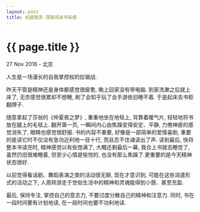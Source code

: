 ```yaml
---
layout: post
title: 如是我灵-深夜闲读书有感
---
```


{{ page.title }}
================

<p class="meta">27 Nov 2016 - 北京</p>
人生是一场漫长的自我掌控权的拉锯战.

昨天不管是精神还是身体都感觉很疲惫, 晚上回家没有带电脑. 到家洗漱之后就上床了, 无奈感觉很累却不想睡, 刷了会知乎玩了会手游依旧睡不着. 于是起床去书柜翻牌子.

随意拿起了莎翁的《仲夏夜之梦》, 重重地坐在地毯上, 背靠着暖气片, 轻轻地将书放在腿上的毛毯上. 翻开第一页, 一瞬间内心由焦躁变得安定、平静, 力倦神疲的感觉消失了, 眼睛也感觉很舒服. 书的内容不重要, 好像是一部简单的爱情喜剧, 重要的是读它时不仅没有急功近利地一目十行, 而且忍不住诵读出了声. 读到最后, 快将整本书读完时, 精神感觉以有些饱满了, 大概还剩最后一幕, 我合上书就去睡觉了, 虽然仍旧很难睡着, 但至少心情是愉悦的, 也没有那么焦躁了.更重要的是今天精神状态很好.

以前觉得看话剧、舞蹈表演之类的活动很无聊, 现在才意识到, 可能在这些消遣形式的活动之下, 人周转游走于世俗生活中的精神和灵魂能得到小憩、甚至充盈.

最后, 保持专注, 掌控自己的意志力, 不要过度分散自己的精神和注意力. 同时, 书在一段时间要有计划地读, 在一段时间也要不功利地读.

